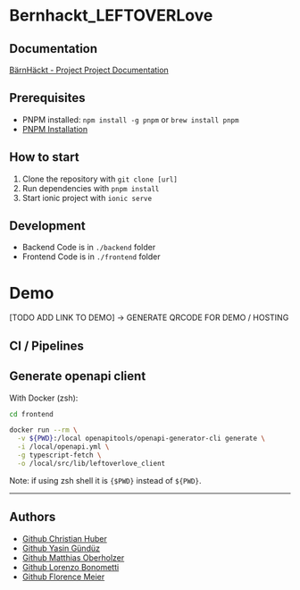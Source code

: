 # Bernhackt_LEFTOVERLove

## Documentation

[BärnHäckt - Project Project Documentation](./project_documentation.md)

## Prerequisites

- PNPM installed: `npm install -g pnpm` or `brew install pnpm`
- [PNPM Installation](https://pnpm.io/installation)

## How to start

1. Clone the repository with `git clone [url]`
2. Run dependencies with `pnpm install`
3. Start ionic project with `ionic serve`

## Development

- Backend Code is in `./backend` folder
- Frontend Code is in `./frontend` folder

# Demo
[TODO ADD LINK TO DEMO] -> GENERATE QRCODE FOR DEMO / HOSTING


## CI / Pipelines

## Generate openapi client

With Docker (zsh):

```sh
cd frontend
```

```sh
docker run --rm \
  -v ${PWD}:/local openapitools/openapi-generator-cli generate \
  -i /local/openapi.yml \
  -g typescript-fetch \
  -o /local/src/lib/leftoverlove_client
```

Note: if using zsh shell it is `{$PWD}` instead of `${PWD}`.

---

## Authors
- [Github Christian Huber](https://github.com/jarheadcore)
- [Github Yasin Gündüz](https://github.com/yguenduez)
- [Github Matthias Oberholzer](https://github.com/githubUser3454321)
- [Github Lorenzo Bonometti](https://github.com/Poisonlocket)
- [Github Florence Meier](https://github.com/Tamalera)
